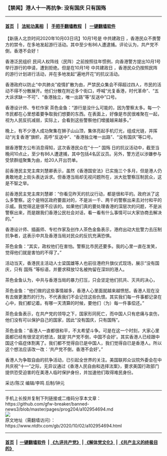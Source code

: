 ### 【禁闻】港人十一再抗争: 没有国庆 只有国殇
------------------------

#### [首页](https://github.com/gfw-breaker/banned-news3/blob/master/README.md) &nbsp;&nbsp;|&nbsp;&nbsp; [法轮功真相](https://github.com/begood0513/basic/blob/master/README.md)  &nbsp;&nbsp;|&nbsp;&nbsp; [手把手翻墙教程](https://github.com/gfw-breaker/guides/wiki)  &nbsp;&nbsp;|&nbsp;&nbsp; [一键翻墙软件](https://github.com/gfw-breaker/nogfw/blob/master/README.md)  



<div><div class="post_content" itemprop="articleBody">
 <p>
  【新唐人北京时间2020年10月03日讯】10月1号是
  <ok href="https://www.ntdtv.com/gb/中共建政日.htm">
   中共建政日
  </ok>
  ，香港民众不畏警方的禁令，在多地发起游行活动。其中至少有86人遭逮捕。评论认为，共产党不倒，香港不会好！
 </p>
 <p>
  <ok href="https://www.ntdtv.com/gb/香港泛民组织.htm">
   香港泛民组织
  </ok>
  民间人权阵线（民阵）之前按照往年惯例，向香港警方提出10月1号举行游行的申请，遭到拒绝。但是在10月1号
  <ok href="https://www.ntdtv.com/gb/中共建政日.htm">
   中共建政日
  </ok>
  ，香港民众仍按照民阵的游行计划进行活动，并在多地发起“遍地开花”的抗议活动。
 </p>
 <p>
  香港政府以防止“中共肺炎”疫情扩散为由，严禁民众集会不得超过四人，市民的活动不得不分散展开。他们分散在附近多个街口，呼喊“光复香港，时代革命”、“五大诉求缺一不可”、“香港独立，唯一出路”等“反送中”口号。
 </p>
 <p>
  香港设计师、专栏作家 茶色金鱼：“游行是没什么可能的，因为警察太多。每一个市民都在心里想着要争取我们想要的东西。在表面上，好像是市民很难聚在一起，视为人民反抗减弱，实际上，会看到这些警察他们增援越来越多。”
 </p>
 <p>
  晚上，有不少港人成功聚集在狮子山山顶，集体亮起手机灯光，组成光链，并挥动“光复香港”旗帜，高呼“反送中”、“香港独立唯一出路”、“没有国庆”等口号。
 </p>
 <p>
  据香港警方公布消息得知，这次香港民众在“十一”
  <ok href="https://www.ntdtv.com/gb/国殇.htm">
   国殇
  </ok>
  日的抗议活动中，截至当晚间10点止，至少有86人遭逮捕，其中包括4名区议员。另外，警方还以涉嫌参与受禁群组聚集为由，给20人开出罚单。
 </p>
 <p>
  前香港民主党主席刘慧卿表示，虽然《香港国安法》已实施三个多月，但是港人仍勇敢地走上街头表达诉求。但香港当局却无视问题所在，派大批警察压制民众，这是不智之举。
 </p>
 <p>
  前香港民主党主席刘慧卿：“你看见昨天的抗议行动，都是很和平的。政府派了这么多警察。这个是特区政府要面对的，不是派一千、两千的警察出来去对付和平的示威。我觉得这是很不应该的。如果他们真的要处理香港的深层次的问题，不是派警察出来，而是跟我们香港公民社会对话，看一看有什么事情可以大家协商去解决的。”
 </p>
 <p>
  香港设计师、插画师、专栏作家及创作人茶色金鱼表示，港府出动大批警力去压制抗争者，这表示中共及香港当局对民众的反抗充满恐惧。
 </p>
 <p>
  茶色金鱼：“其实，政权他们在害怕。警察比市民还要多。我的心里一直在发笑，觉得他们就是害怕的不得了。”
 </p>
 <p>
  活动当天，香港民主活动人士梁国雄等人也前往港府升旗仪式现场，展示“没有国庆，只有
  <ok href="https://www.ntdtv.com/gb/国殇.htm">
   国殇
  </ok>
  ”等标语，并要求释放12名被拘留在深圳的港人。
 </p>
 <p>
  茶色金鱼认为，中共与香港当局的暴力打压，只会坚定他们抗共、灭共的决心，
 </p>
 <p>
  茶色金鱼：“他们做的这些事情越多，香港人心里面就越来越愤怒。香港人现在没有去做更激烈的行为，不代表我们不会记住这些仇恨。其实我们每一件事都记录在心中，我们都记着。有哪一天清算的时候，要他们（为）每一件事偿还。”
 </p>
 <p>
  茶色金鱼表示，在共产党的领导之下，国家形同死亡，而中国人只有悲痛与哀伤，他们没有可以保护自己的国家，因此“没有国庆，只有国殇”。
 </p>
 <p>
  茶色金鱼：“香港人一直都很和平，不太希望斗争。可是在这一个时刻，大家心里面都已经有很坚定的想法，就是‘共产党不倒，中国不会好’。其实香港人已经跟中国这个癌症体割离了。我们都不觉得自已是中国人，我们觉得自已是香港人。所以这个想法应该改一改：‘共产党不倒，香港不会好’。”
 </p>
 <p>
  香港人为争取自由的抗争活动，已引起全世界的关注。美国联邦众议院外委会在中共庆祝“十一”之际，无异议通过《香港人民自由和选择法案》，要求美国行政部门提供恐受迫害的在美港人临时保护身份，并加速他们取得难民身份。
 </p>
 <p>
  采访/陈汉 编辑/李鸣 后制/钟元
 </p>
 <div class="single_ad">
 </div>
</div>
</div>
<hr/>
手机上长按并复制下列链接或二维码分享本文章：<br/>
https://github.com/gfw-breaker/banned-news3/blob/master/pages/prog204/a102954694.md <br/>
<a href='https://github.com/gfw-breaker/banned-news3/blob/master/pages/prog204/a102954694.md'><img src='https://github.com/gfw-breaker/banned-news3/blob/master/pages/prog204/a102954694.md.png'/></a> <br/>
原文地址（需翻墙访问）：https://www.ntdtv.com/gb/2020/10/02/a102954694.html


------------------------
#### [首页](https://github.com/gfw-breaker/banned-news3/blob/master/README.md) &nbsp;|&nbsp; [一键翻墙软件](https://github.com/gfw-breaker/nogfw/blob/master/README.md) &nbsp;| [《九评共产党》](https://github.com/gfw-breaker/9ping.md/blob/master/README.md#九评之一评共产党是什么) | [《解体党文化》](https://github.com/gfw-breaker/jtdwh.md/blob/master/README.md) | [《共产主义的终极目的》](https://github.com/gfw-breaker/gczydzjmd.md/blob/master/README.md)


<img src='http://gfw-breaker.win/banned-news3/pages/prog204/a102954694.md' width='0px' height='0px'/>